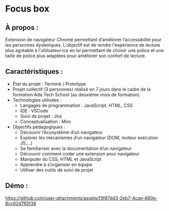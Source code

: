# Focus box


## À propos :
Extension de navigateur Chrome permettant d’améliorer l’accessibilité pour les personnes dyslexiques. L'objectif est de rendre l'expérience de lecture plus agréable à l'utilisateur·ice en lui permettant de choisir une police et une taille de police plus adaptées pour améliorer son confort de lecture. 

## Caractéristiques :
- État du projet : Terminé / Prototype
- Projet collectif (3 personnes) réalisé en 7 jours dans le cadre de la formation Ada Tech School (au deuxième mois de formation).
- Technologies utilisées :
  - Langages de programmation : JavaScript, HTML, CSS
  - IDE : VSCode
  - Suivi de projet : Jira
  - Conceptualisation : Miro
- Objectifs pédagogiques : 
  - Découvrir l’écosystème d’un navigateur
  - Explorer les mécanismes d’un navigateur (DOM, moteur exécution JS,...)
  - Se familiariser avec la documentation d’un navigateur
  - Découvrir comment coder une extension pour navigateur
  - Manipuler du CSS, HTML et JavaScript
  - Apprendre à s’organiser en équipe
  - Utiliser des outils de suivi de projet

## Démo : 
https://github.com/user-attachments/assets/f3f87dd3-2eb7-4cae-880e-8cc62d765f38




